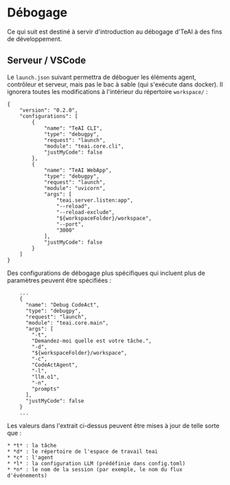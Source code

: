 

# Débogage

Ce qui suit est destiné à servir d'introduction au débogage d'TeAI à des fins de développement.

## Serveur / VSCode

Le `launch.json` suivant permettra de déboguer les éléments agent, contrôleur et serveur, mais pas le bac à sable (qui s'exécute dans docker). Il ignorera toutes les modifications à l'intérieur du répertoire `workspace/` :

```
{
    "version": "0.2.0",
    "configurations": [
        {
            "name": "TeAI CLI",
            "type": "debugpy",
            "request": "launch",
            "module": "teai.core.cli",
            "justMyCode": false
        },
        {
            "name": "TeAI WebApp",
            "type": "debugpy",
            "request": "launch",
            "module": "uvicorn",
            "args": [
                "teai.server.listen:app",
                "--reload",
                "--reload-exclude",
                "${workspaceFolder}/workspace",
                "--port",
                "3000"
            ],
            "justMyCode": false
        }
    ]
}
```

Des configurations de débogage plus spécifiques qui incluent plus de paramètres peuvent être spécifiées :

```
    ...
    {
      "name": "Debug CodeAct",
      "type": "debugpy",
      "request": "launch",
      "module": "teai.core.main",
      "args": [
        "-t",
        "Demandez-moi quelle est votre tâche.",
        "-d",
        "${workspaceFolder}/workspace",
        "-c",
        "CodeActAgent",
        "-l",
        "llm.o1",
        "-n",
        "prompts"
      ],
      "justMyCode": false
    }
    ...
```

Les valeurs dans l'extrait ci-dessus peuvent être mises à jour de telle sorte que :

    * *t* : la tâche
    * *d* : le répertoire de l'espace de travail teai
    * *c* : l'agent
    * *l* : la configuration LLM (prédéfinie dans config.toml)
    * *n* : le nom de la session (par exemple, le nom du flux d'événements)
